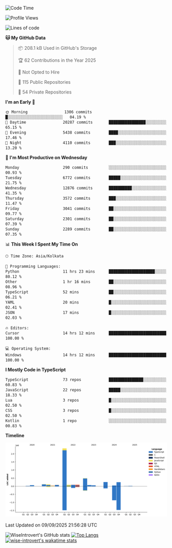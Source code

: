 <!--START_SECTION:waka-->
![Code Time](http://img.shields.io/badge/Code%20Time-2%2C497%20hrs%2031%20mins-blue)

![Profile Views](http://img.shields.io/badge/Profile%20Views-7-blue)

![Lines of code](https://img.shields.io/badge/From%20Hello%20World%20I%27ve%20Written-4.1%20million%20lines%20of%20code-blue)

**🐱 My GitHub Data** 

> 📦 208.1 kB Used in GitHub's Storage 
 > 
> 🏆 62 Contributions in the Year 2025
 > 
> 🚫 Not Opted to Hire
 > 
> 📜 115 Public Repositories 
 > 
> 🔑 54 Private Repositories 
 > 
**I'm an Early 🐤** 

```text
🌞 Morning                1306 commits        █░░░░░░░░░░░░░░░░░░░░░░░░   04.19 % 
🌆 Daytime                20287 commits       ████████████████░░░░░░░░░   65.15 % 
🌃 Evening                5438 commits        ████░░░░░░░░░░░░░░░░░░░░░   17.46 % 
🌙 Night                  4110 commits        ███░░░░░░░░░░░░░░░░░░░░░░   13.20 % 
```
📅 **I'm Most Productive on Wednesday** 

```text
Monday                   290 commits         ░░░░░░░░░░░░░░░░░░░░░░░░░   00.93 % 
Tuesday                  6772 commits        █████░░░░░░░░░░░░░░░░░░░░   21.75 % 
Wednesday                12876 commits       ██████████░░░░░░░░░░░░░░░   41.35 % 
Thursday                 3572 commits        ███░░░░░░░░░░░░░░░░░░░░░░   11.47 % 
Friday                   3041 commits        ██░░░░░░░░░░░░░░░░░░░░░░░   09.77 % 
Saturday                 2301 commits        ██░░░░░░░░░░░░░░░░░░░░░░░   07.39 % 
Sunday                   2289 commits        ██░░░░░░░░░░░░░░░░░░░░░░░   07.35 % 
```


📊 **This Week I Spent My Time On** 

```text
🕑︎ Time Zone: Asia/Kolkata

💬 Programming Languages: 
Python                   11 hrs 23 mins      ████████████████████░░░░░   80.12 % 
Other                    1 hr 16 mins        ██░░░░░░░░░░░░░░░░░░░░░░░   08.96 % 
TypeScript               52 mins             ██░░░░░░░░░░░░░░░░░░░░░░░   06.21 % 
YAML                     20 mins             █░░░░░░░░░░░░░░░░░░░░░░░░   02.41 % 
JSON                     17 mins             █░░░░░░░░░░░░░░░░░░░░░░░░   02.03 % 

🔥 Editors: 
Cursor                   14 hrs 12 mins      █████████████████████████   100.00 % 

💻 Operating System: 
Windows                  14 hrs 12 mins      █████████████████████████   100.00 % 
```

**I Mostly Code in TypeScript** 

```text
TypeScript               73 repos            ███████████████░░░░░░░░░░   60.83 % 
JavaScript               22 repos            █████░░░░░░░░░░░░░░░░░░░░   18.33 % 
Lua                      3 repos             █░░░░░░░░░░░░░░░░░░░░░░░░   02.50 % 
CSS                      3 repos             █░░░░░░░░░░░░░░░░░░░░░░░░   02.50 % 
Kotlin                   1 repo              ░░░░░░░░░░░░░░░░░░░░░░░░░   00.83 % 
```



**Timeline**

![Lines of Code chart](https://raw.githubusercontent.com/wise-introvert/wise-introvert/master/assets/bar_graph.png)


 Last Updated on 09/09/2025 21:56:28 UTC
<!--END_SECTION:waka-->

![WiseIntrovert's GitHub stats](https://github-readme-stats.vercel.app/api?username=wise-introvert&count_private=true&show_icons=true)
[![Top Langs](https://github-readme-stats.vercel.app/api/top-langs/?username=wise-introvert&langs_count=10)](https://github.com/anuraghazra/github-readme-stats)
[![wise-introvert's wakatime stats](https://github-readme-stats.vercel.app/api/wakatime?username=wiseintrovert)](https://github.com/anuraghazra/github-readme-stats)
